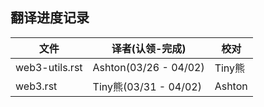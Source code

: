 ## 翻译进度记录


| 文件               |  译者(认领-完成)    |   校对  |
| ----------------- | ----------------- | ---------------   |
| web3-utils.rst         |  Ashton(03/26 - 04/02)|  Tiny熊  |
| web3.rst          |  Tiny熊(03/31 - 04/02)| Ashton   |
